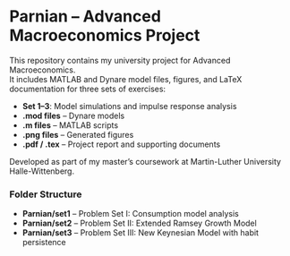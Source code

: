 # Parnian – Advanced Macroeconomics Project

This repository contains my university project for Advanced Macroeconomics.  
It includes MATLAB and Dynare model files, figures, and LaTeX documentation for three sets of exercises:

- **Set 1–3**: Model simulations and impulse response analysis  
- **.mod files** – Dynare models  
- **.m files** – MATLAB scripts  
- **.png files** – Generated figures  
- **.pdf / .tex** – Project report and supporting documents

Developed as part of my master’s coursework at Martin-Luther University Halle-Wittenberg.

### Folder Structure

- **Parnian/set1** – Problem Set I: Consumption model analysis  
- **Parnian/set2** – Problem Set II: Extended Ramsey Growth Model  
- **Parnian/set3** – Problem Set III: New Keynesian Model with habit persistence  
